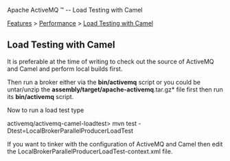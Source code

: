 Apache ActiveMQ ™ -- Load Testing with Camel 

[Features](features.md) > [Performance](FeaturesFeatures/Features/performance.md) > [Load Testing with Camel](Features/PerformanceFeatures/Performance/Features/Performance/load-testing-with-camel.md)


Load Testing with Camel
-----------------------

It is preferable at the time of writing to check out the source of ActiveMQ and Camel and perform local builds first.

Then run a broker either via the **bin/activemq** script or you could be untar/unzip the **assembly/target/apache-activemq**.tar.gz* file first then run its **bin/activemq** script.

Now to run a load test type

activemq/activemq-camel-loadtest> mvn test -Dtest=LocalBrokerParallelProducerLoadTest

If you want to tinker with the configuration of ActiveMQ and Camel then edit the LocalBrokerParallelProducerLoadTest-context.xml file.

